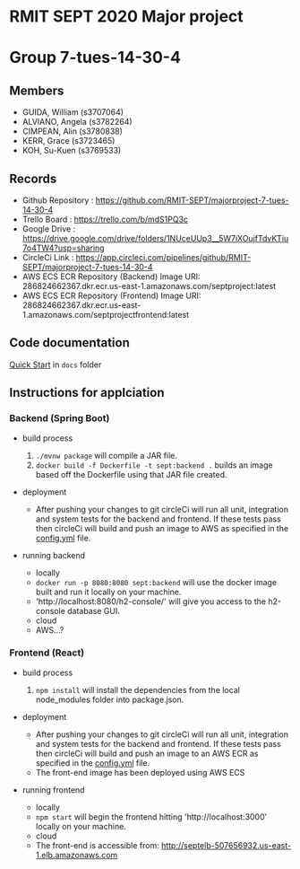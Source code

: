 # RMIT SEPT 2020 Major project

# Group 7-tues-14-30-4

## Members
* GUIDA, William (s3707064)
* ALVIANO, Angela (s3782264)
* CIMPEAN, Alin (s3780838)
* KERR, Grace (s3723465)
* KOH, Su-Kuen (s3769533)

## Records

* Github Repository : https://github.com/RMIT-SEPT/majorproject-7-tues-14-30-4
* Trello Board : https://trello.com/b/mdS1PQ3c
* Google Drive : https://drive.google.com/drive/folders/1NUceUUp3__5W7iXOujfTdvKTiu7o4TW4?usp=sharing
* CircleCi Link : https://app.circleci.com/pipelines/github/RMIT-SEPT/majorproject-7-tues-14-30-4
* AWS ECS ECR Repository (Backend) Image URI: 286824662367.dkr.ecr.us-east-1.amazonaws.com/septproject:latest
* AWS ECS ECR Repository (Frontend) Image URI: 286824662367.dkr.ecr.us-east-1.amazonaws.com/septprojectfrontend:latest

## Code documentation

[Quick Start](/docs/README.md) in `docs` folder

## Instructions for applciation

  ### Backend (Spring Boot)
  - build process
    1. `./mvnw package` will compile a JAR file.
    2. `docker build -f Dockerfile -t sept:backend .` builds an image based off the Dockerfile using that JAR file created.

  - deployment
    - After pushing your changes to git circleCi will run all unit, integration and system tests for the backend and frontend. If these tests pass then     circleCi will build and push an image to AWS as specified in the [config.yml](.circleci/config.yml) file.

  - running backend
    - locally
    * `docker run -p 8080:8080 sept:backend` will use the docker image built and run it locally on your machine.
    * 'http://localhost:8080/h2-console/' will give you access to the h2-console database GUI.
    - cloud
    * AWS...?
  
  ### Frontend (React)
  - build process
    1. `npm install` will install the dependencies from the local node_modules folder into package.json.
    
  - deployment
    - After pushing your changes to git circleCi will run all unit, integration and system tests for the backend and frontend. If these tests pass then     circleCi will build and push an image to an AWS ECR as specified in the [config.yml](.circleci/config.yml) file.
    - The front-end image has been deployed using AWS ECS

  - running frontend
    - locally
    * `npm start` will begin the frontend hitting 'http://localhost:3000' locally on your machine.
    - cloud
    * The front-end is accessible from: http://septelb-507656932.us-east-1.elb.amazonaws.com
